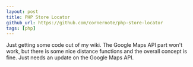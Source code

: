 ```yaml
---
layout: post
title: PHP Store Locator
github_url: https://github.com/cornernote/php-store-locator
tags: [php]
---
```

Just getting some code out of my wiki. The Google Maps API part won't work, but there is some nice distance functions and the overall concept is fine. Just needs an update on the Google Maps API.

<!--break-->